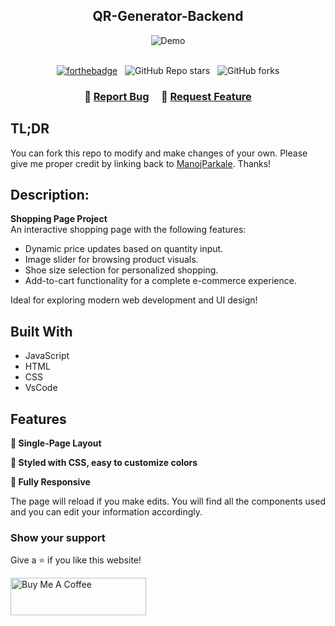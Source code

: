 <h2 align="center">
QR-Generator-Backend <br/>
</h2>
<div align="center">
  <img alt="Demo" src="" />
</div>

<br/>

<center>
 
[![forthebadge](https://forthebadge.com/images/badges/made-with-javascript.svg)](https://forthebadge.com) &nbsp;
![GitHub Repo stars](https://img.shields.io/github/stars/ManojParkale/Shopping-Page?color=red&logo=github&style=for-the-badge) &nbsp;
![GitHub forks](https://img.shields.io/github/forks/ManojParkale/Shopping-Page?color=red&logo=github&style=for-the-badge)

</center>

<h3 align="center">
    🔹
    <a href="https://github.com/ManojParkale/Shopping-Page/issues">Report Bug</a> &nbsp; &nbsp;
    🔹
    <a href="https://github.com/ManojParkale/Shopping-Page/issues">Request Feature</a>
</h3>

## TL;DR

You can fork this repo to modify and make changes of your own. Please give me proper credit by linking back to [ManojParkale](https://github.com/ManojParkale/Shopping-Page). Thanks!
<br/>

## Description:
**Shopping Page Project**  
An interactive shopping page with the following features:  
- Dynamic price updates based on quantity input.  
- Image slider for browsing product visuals.  
- Shoe size selection for personalized shopping.  
- Add-to-cart functionality for a complete e-commerce experience.  

Ideal for exploring modern web development and UI design!

## Built With

- JavaScript
- HTML
- CSS
- VsCode

## Features

**📖   Single-Page Layout**

**🎨 Styled with CSS, easy to customize colors**

**📱 Fully Responsive**

The page will reload if you make edits.
You will find all the components used and you can edit your information accordingly.

### Show your support

Give a ⭐ if you like this website!

<a href="https://www.buymeacoffee.com/ManojParkale" target="_blank"><img src="https://cdn.buymeacoffee.com/buttons/v2/default-violet.png" alt="Buy Me A Coffee" height= "60px" width= "217px" ></a>
